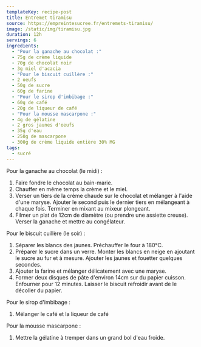 ```yaml
---
templateKey: recipe-post
title: Entremet tiramisu
source: https://empreintesucree.fr/entremets-tiramisu/
image: /static/img/tiramisu.jpg
duration: 12h
servings: 6
ingredients:
  - "Pour la ganache au chocolat :"
  - 75g de crème liquide
  - 70g de chocolat noir
  - 3g miel d'acacia
  - "Pour le biscuit cuillère :"
  - 2 oeufs
  - 50g de sucre
  - 60g de farine
  - "Pour le sirop d'imbibage :"
  - 60g de café
  - 20g de liqueur de café
  - "Pour la mousse mascarpone :"
  - 4g de gélatine
  - 2 gros jaunes d'oeufs
  - 35g d'eau
  - 250g de mascarpone
  - 300g de crème liquide entière 30% MG
tags:
  - sucré
---
```

Pour la ganache au chocolat (le midi) : 

1. Faire fondre le chocolat au bain-marie.
2. Chauffer en même temps la crème et le miel.
3. Verser un tiers de la crème chaude sur le chocolat et mélanger à l'aide d'une maryse. Ajouter le second puis le dernier tiers en mélangeant à chaque fois. Terminer en mixant au mixeur plongeant.
4. Filmer un plat de 12cm de diamètre (ou prendre une assiette creuse). Verser la ganache et mettre au congélateur.

Pour le biscuit cuillère (le soir) :

1. Séparer les blancs des jaunes.  Préchauffer le four à 180°C.
2. Préparer le sucre dans un verre. Monter les blancs en neige en ajoutant le sucre au fur et à mesure. Ajouter les jaunes et fouetter quelques secondes.
3. Ajouter la farine et mélanger délicatement avec une maryse.
4. Former deux disques de pâte d'environ 14cm sur du papier cuisson. Enfourner pour 12 minutes. Laisser le biscuit refroidir avant de le décoller du papier.

Pour le sirop d'imbibage :

1. Mélanger le café et la liqueur de café

Pour la mousse mascarpone :

1. Mettre la gélatine à tremper dans un grand bol d'eau froide.